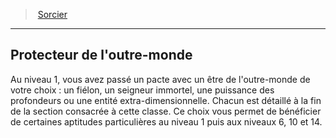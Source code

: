 ﻿> [Sorcier](hd_warlock.md)

---

## Protecteur de l'outre-monde

Au niveau 1, vous avez passé un pacte avec un être de l'outre-monde de votre choix : un fiélon, un seigneur immortel, une puissance des profondeurs ou une entité extra-dimensionnelle. Chacun est détaillé à la fin de la section consacrée à cette classe. Ce choix vous permet de bénéficier de certaines aptitudes particulières au niveau 1 puis aux niveaux 6, 10 et 14.

